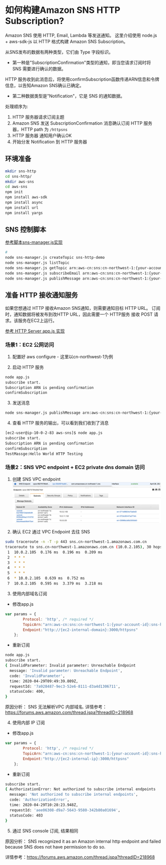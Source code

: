 # 如何构建Amazon SNS HTTP Subscription?

Amazon SNS 使用 HTTP, Email, Lambda 等发送通知。
这里介绍使用 node.js + aws-sdk-js 以 HTTP 格式构建 Amazon SNS Subscription。

从SNS发布的数据有两种类型，它们由 Type 字段标识。
- 第一种是"SubscriptionConfirmation"类型的通知，即当您请求订阅时将 SNS 需要进行确认的数据。

HTTP 服务收到此消息后，将使用confirmSubscription函数传递ARN信息和令牌信息，以告知Amazon SNS确认已确定。

- 第二种数据类型是"Notification"，它是 SNS 的通知数据。

处理顺序为:
1. HTTP 服务器请求订阅主题
2. Amazon SNS 发送 SubscriptionConfirmation 消息确认订阅 HTTP 服务器，HTTP path 为 `/httpsns`
3. HTTP 服务器 通知用户确认OK
4. 开始分发 Notification 到 HTTP 服务器

## 环境准备
```bash
mkdir sns-http
cd sns-http/
mkdir aws-sns 
cd aws-sns
npm init
npm install aws-sdk
npm install async
npm install url
npm install yargs
```

## SNS 控制脚本
[参考脚本sns-manager.js实现](integration/script/sns-manager.js)

```bash
# 
node sns-manager.js createTopic sns-http-demo
node sns-manager.js listTopic
node sns-manager.js getTopic arn:aws-cn:sns:cn-northwest-1:{your-account-id}:NotifyMe
node sns-manager.js subscribeEmail arn:aws-cn:sns:cn-northwest-1:{your-account-id}:NotifyMe "your-id@example.com"
node sns-manager.js publishMessage arn:aws-cn:sns:cn-northwest-1:{your-account-id}:NotifyMe "Hello World Testing"
```

## 准备 HTTP 接收通知服务
如果您想通过 HTTP 接收Amazon SNS通知，则需要通知目标 HTTP URL。
订阅时，通知数据将被发布到改HTTP URL，因此需要一个 HTTP服务 接收 POST 请求。该服务在EC2上运行。

[参考 HTTP Server app.js 实现](integration/script/app.js)

### 场景1：EC2 公网访问
1. 配置好 aws configure - 这里以cn-northwest-1为例

2. 启动 HTTP 服务
```bash
node app.js
subscribe start.
Subscription ARN is pending confirmation
confirmSubscription
```

3. 发送消息
```bash
node sns-manager.js publishMessage arn:aws-cn:sns:cn-northwest-1:{your-account-id}:sns-http-demo "Hello World HTTP Testing"
```

4. 查看 HTTP 服务的输出，可以看到我们收到了消息
```bash
[ec2-user@ip-10-0-2-83 aws-sns]$ node app.js
subscribe start.
Subscription ARN is pending confirmation
confirmSubscription
TestMassge:Hello World HTTP Testing
```

### 场景2：SNS VPC endpoint + EC2 private dns domain 访问
1. 创建 SNS VPC endpoint
![sns-vpc-endpoint](media/sns-vpc-endpoint.png)

2. 确认 EC2 通过 VPC Endpoint 去往 SNS 
```bash
sudo traceroute -n -T -p 443 sns.cn-northwest-1.amazonaws.com.cn
traceroute to sns.cn-northwest-1.amazonaws.com.cn (10.0.2.105), 30 hops max, 60 byte packets
 1  10.0.2.105  0.176 ms  0.196 ms  0.209 ms
 2  * * *
 3  * * *
 4  * * *
 5  * * *
 6  * 10.0.2.105  0.639 ms  0.752 ms
 7  10.0.2.105  0.595 ms  3.379 ms  3.218 ms
```
3. 使用内部域名订阅
- 修改app.js
```javascript
var params = {
        Protocol: 'http', /* required */
        TopicArn:"arn:aws-cn:sns:cn-northwest-1:{your-account-id}:sns-http-demo",
        Endpoint:"http://{ec2-internal-domain}:3000/httpsns"
    };
```

- 重新订阅
```bash
node app.js
subscribe start.
{ InvalidParameter: Invalid parameter: Unreachable Endpoint
  message: 'Invalid parameter: Unreachable Endpoint',
  code: 'InvalidParameter',
  time: 2020-04-29T09:49:39.809Z,
  requestId: '7a928487-9ec3-52e6-8111-d3a4d1306711',
  statusCode: 400,
}
```

原因分析：
SNS 无法解析VPC 内部域名.
详情参考：https://forums.aws.amazon.com/thread.jspa?threadID=218968

4. 使用内部 IP 订阅 
- 修改app.js
```javascript
var params = {
        Protocol: 'http', /* required */
        TopicArn:"arn:aws-cn:sns:cn-northwest-1:{your-account-id}:sns-http-demo",
        Endpoint:"http://{ec2-internal-ip}:3000/httpsns"
    };
```
- 重新订阅
```bash
subscribe start.
{ AuthorizationError: Not authorized to subscribe internal endpoints
  message: 'Not authorized to subscribe internal endpoints',
  code: 'AuthorizationError',
  time: 2020-04-29T10:28:23.948Z,
  requestId: 'aee06308-d9a7-5643-9580-342b80a01694',
  statusCode: 403
}
```
5. 通过 SNS console 订阅, 结果相同

原因分析：
SNS recognized it as an Amazon internal http endpoint and failed because SNS does not have permission to do so.

详情参考：https://forums.aws.amazon.com/thread.jspa?threadID=218968